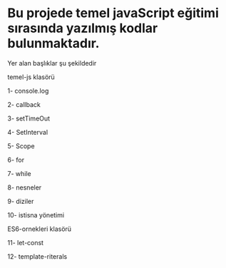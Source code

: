 # Bu projede temel javaScript eğitimi sırasında yazılmış kodlar bulunmaktadır.

Yer alan başlıklar şu şekildedir

temel-js klasörü

1- console.log

2- callback

3- setTimeOut

4- SetInterval

5- Scope

6- for

7- while

8- nesneler

9- diziler

10- istisna yönetimi

ES6-ornekleri klasörü

11- let-const

12- template-riterals
